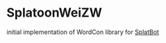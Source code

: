 # SplatoonWeiZW
initial implementation of WordCon library for [SplatBot](https://github.com/notij/SplatBot)
